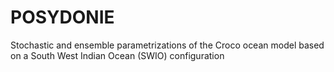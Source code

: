 # POSYDONIE
Stochastic and ensemble parametrizations of the Croco ocean model based on a South West Indian Ocean (SWIO) configuration
